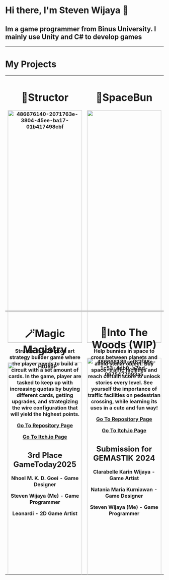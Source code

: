 # Hi there, I'm Steven Wijaya 👋
## Im a game programmer from Binus University. I mainly use Unity and C# to develop games
---
# My Projects
  <table width="100%">
    <tr>
      <th width="50%" height="400" valign="top"><h1>🔋Structor</h1>
        <img width="100%" alt="486676140-2071763e-3804-45ee-ba17-01b417498cbf" src="https://github.com/user-attachments/assets/fcb0ed33-0f21-46b0-9393-03291668775b" />
        <p>Structor is a 2D pixel art strategy builder game where the player needs to build a circuit with a set amount of cards. In the game, player are tasked to keep up with increasing quotas by buying different cards, getting upgrades, and strategizing the wire configuration that will yield the highest points.</p>
        <p><a href="https://github.com/Steven111105/Structor">Go To Repository Page</a></p>
        <p><a href="https://steven111105.itch.io/structor">Go To Itch.io Page</a></p>
        <h2>3rd Place GameToday2025</h2>
        <p>Nhoel M. K. D. Goei - Game Designer</p>
        <p>Steven Wijaya (Me) - Game Programmer</p>
        <p>Leonardi - 2D Game Artist</p>
      </th>
      <th width="50%" height="400" valign="top"><h1>🐇SpaceBun</h1>
        <img width="100%" src="https://github.com/user-attachments/assets/2e90a9ae-c402-4e76-bff2-978c7eea2512" />
        <p>Help bunnies in space to cross between planets and avoid stellar object. Buy space-traffic facilities and reach certain score to unlock stories every level. See yourself the importance of traffic facilities on pedestrian crossing, while learning its uses in a cute and fun way!</p>
        <p><a href="https://github.com/Steven111105/Spacebun">Go To Repository Page</a></p>
        <p><a href="https://steven111105.itch.io/spacebun">Go To Itch.io Page</a></p>
        <h2>Submission for GEMASTIK 2024</h2>
        <p>Clarabelle Karin Wijaya - Game Artist</p>
        <p>Natania Maria Kurniawan - Game Designer</p>
        <p>Steven Wijaya (Me) - Game Programmer</p>
      </th>
    </tr>
    <tr>
      <th width="50%" height="400" valign="top"><h1>🪄Magic Magistry</h1>
        <img width="100%" alt="HtUebP" src="https://github.com/user-attachments/assets/af32106d-38c3-415a-9b44-81e0c9be9213" />
        <p>Magic Magistry is a spellcasting survival game. Combine different spell components to fight off the horde of enemies and survive for as long as you can</p>
        <p><a href="https://github.com/Steven111105/MagicMagistry">Go To Repository Page</a></p>
        <p><a href="https://steven111105.itch.io/magic-magistry">Go To Itch.io Page</a></p>
        <h2>Created for Game Programming Class</h2>
        <p>Steven Wijaya (Me) - Game Programmer</p>
        <p>Art and Sound assets are credited in the itch & repository page</p>
      </th>
      <th width="50%" height="400" valign="top"><h1>🌲Into The Woods (WIP)</h1>
        <img width="100%" alt="486666189-ef82f88e-1c53-4db0-a7bd-0675477093a5" src="https://github.com/user-attachments/assets/6a0d4630-c2c0-4fbd-90ad-6f82fb9bd871" />
        <p>Into the Woods is a turn-based card game where the core mechanic allows player to merge cards based on Bloom's Taxonomy framework. It tells the story of children trapped inside the woods surrounded by hostile creatures that prevents them from escaping. Get better skills and/or strengthen their old ones, find allies and trinkets and escape the woods!</p>
        <p><a href="https://github.com/Steven111105/IntoTheWoods/">Go To Repository Page</a></p>
        <p><a href="">Go To Itch.io Page</a></p>
        <h2>Created By</h2>
        <p>Clarabelle Karin Wijaya - Game Artist</p>
        <p>Natania Maria Kurniawan - Game Designer</p>
        <p>Steven Wijaya (Me) - Game Programmer</p>
      </th>
    </tr>
  </table>
